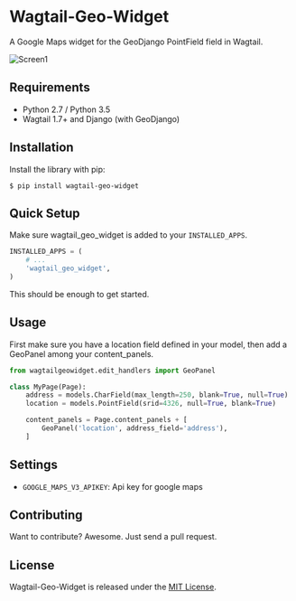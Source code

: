 # Wagtail-Geo-Widget

A Google Maps widget for the GeoDjango PointField field in Wagtail.

![Screen1](https://raw.githubusercontent.com/frojd/wagtail-geo-widget/develop/img/screen1.png)


## Requirements

- Python 2.7 / Python 3.5
- Wagtail 1.7+ and Django (with GeoDjango)


## Installation

Install the library with pip:

```
$ pip install wagtail-geo-widget
```


## Quick Setup

Make sure wagtail_geo_widget is added to your `INSTALLED_APPS`.

```python
INSTALLED_APPS = (
    # ...
    'wagtail_geo_widget',
)

```


This should be enough to get started.


## Usage

First make sure you have a location field defined in your model, then add a GeoPanel among your content_panels.

```python
from wagtailgeowidget.edit_handlers import GeoPanel

class MyPage(Page):
    address = models.CharField(max_length=250, blank=True, null=True)
    location = models.PointField(srid=4326, null=True, blank=True)

    content_panels = Page.content_panels + [
        GeoPanel('location', address_field='address'),
    ]
```


## Settings

- `GOOGLE_MAPS_V3_APIKEY`: Api key for google maps


## Contributing

Want to contribute? Awesome. Just send a pull request.


## License

Wagtail-Geo-Widget is released under the [MIT License](http://www.opensource.org/licenses/MIT).

